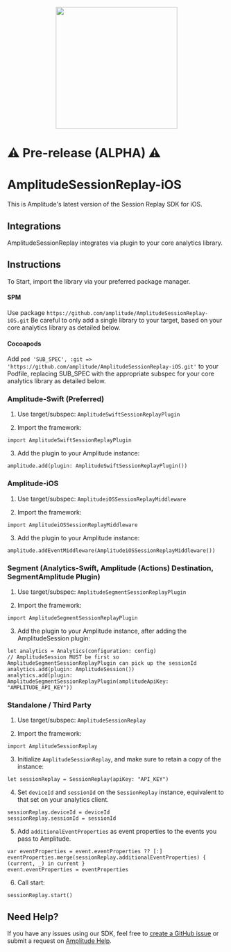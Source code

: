 <p align="center">
  <a href="https://amplitude.com" target="_blank" align="center">
    <img src="https://static.amplitude.com/lightning/46c85bfd91905de8047f1ee65c7c93d6fa9ee6ea/static/media/amplitude-logo-with-text.4fb9e463.svg" width="280">
  </a>
  <br />
</p>


# ⚠️ Pre-release (ALPHA) ⚠️
# AmplitudeSessionReplay-iOS

This is Amplitude's latest version of the Session Replay SDK for iOS.

## Integrations

AmplitudeSessionReplay integrates via plugin to your core analytics library. 

## Instructions

To Start, import the library via your preferred package manager.

#### SPM
Use package `https://github.com/amplitude/AmplitudeSessionReplay-iOS.git`
Be careful to only add a single library to your target, based on your core analytics library as detailed below.

#### Cocoapods
Add `pod 'SUB_SPEC', :git => 'https://github.com/amplitude/AmplitudeSessionReplay-iOS.git'` to your Podfile, replacing SUB_SPEC with the appropriate subspec for your core analytics library as detailed below.

### Amplitude-Swift (Preferred)

1. Use target/subspec: `AmplitudeSwiftSessionReplayPlugin`

2. Import the framework:
```
import AmplitudeSwiftSessionReplayPlugin
```

3. Add the plugin to your Amplitude instance:
```
amplitude.add(plugin: AmplitudeSwiftSessionReplayPlugin())
```

### Amplitude-iOS

1. Use target/subspec: `AmplitudeiOSSessionReplayMiddleware`

2. Import the framework:
```
import AmplitudeiOSSessionReplayMiddleware
```

3. Add the plugin to your Amplitude instance:
```
amplitude.addEventMiddleware(AmplitudeiOSSessionReplayMiddleware())
```

### Segment (Analytics-Swift, Amplitude (Actions) Destination, SegmentAmplitude Plugin)

1. Use target/subspec: `AmplitudeSegmentSessionReplayPlugin`

2. Import the framework:
```
import AmplitudeSegmentSessionReplayPlugin
```

3. Add the plugin to your Amplitude instance, after adding the AmplitudeSession plugin:
```
let analytics = Analytics(configuration: config)
// AmplitudeSession MUST be first so AmplitudeSegmentSessionReplayPlugin can pick up the sessionId
analytics.add(plugin: AmplitudeSession())
analytics.add(plugin: AmplitudeSegmentSessionReplayPlugin(amplitudeApiKey: "AMPLITUDE_API_KEY"))
```

### Standalone / Third Party

1. Use target/subspec: `AmplitudeSessionReplay`

2. Import the framework:
```
import AmplitudeSessionReplay
```

3. Initialize `AmplitudeSessionReplay`, and make sure to retain a copy of the instance:
```
let sessionReplay = SessionReplay(apiKey: "API_KEY")
```

4. Set `deviceId` and `sessionId` on the `SessionReplay` instance, equivalent to that set on your analytics client.
```
sessionReplay.deviceId = deviceId
sessionReplay.sessionId = sessionId
``` 

5. Add `additionalEventProperties` as event properties to the events you pass to Amplitude.
```
var eventProperties = event.eventProperties ?? [:]
eventProperties.merge(sessionReplay.additionalEventProperties) { (current, _) in current }
event.eventProperties = eventProperties
```

6. Call start:
```
sessionReplay.start()
```


## Need Help?
If you have any issues using our SDK, feel free to [create a GitHub issue](https://github.com/amplitude/Amplitude-SDK-Template/issues/new) or submit a request on [Amplitude Help](https://help.amplitude.com/hc/en-us/requests/new).
